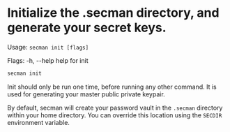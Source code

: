 # Initialize the .secman directory, and generate your secret keys.

Usage:
  `secman init [flags]`

Flags:
  -h, --help   help for init

```sh
secman init
```

Init should only be run one time, before running any other command. It is used for generating your master public private keypair.

By default, secman will create your password vault in the `.secman` directory within your home directory. You can override this location using the `SECDIR` environment variable.
